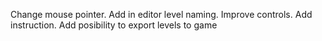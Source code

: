 Change mouse pointer.
Add in editor level naming.
Improve controls.
Add instruction.
Add posibility to export levels to game
